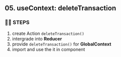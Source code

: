 ## 05. useContext: deleteTransaction
### 🦶🏻 STEPS
1. create Action `deleteTransaction()`
2. intergrade into **Reducer**
3. provide `deleteTransaction()` for **GlobalContext**
4. import and use the it in component
